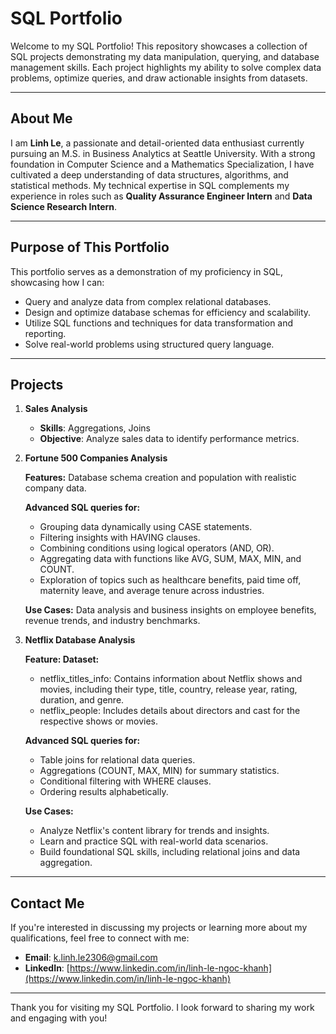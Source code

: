 # SQL Portfolio

Welcome to my SQL Portfolio! This repository showcases a collection of SQL projects demonstrating my data manipulation, querying, and database management skills. Each project highlights my ability to solve complex data problems, optimize queries, and draw actionable insights from datasets.

---
## About Me

I am **Linh Le**, a passionate and detail-oriented data enthusiast currently pursuing an M.S. in Business Analytics at Seattle University. With a strong foundation in Computer Science and a Mathematics Specialization, I have cultivated a deep understanding of data structures, algorithms, and statistical methods. My technical expertise in SQL complements my experience in roles such as **Quality Assurance Engineer Intern** and **Data Science Research Intern**.

---
## Purpose of This Portfolio

This portfolio serves as a demonstration of my proficiency in SQL, showcasing how I can:

- Query and analyze data from complex relational databases.
- Design and optimize database schemas for efficiency and scalability.
- Utilize SQL functions and techniques for data transformation and reporting.
- Solve real-world problems using structured query language.

---
## Projects

1. **Sales Analysis**
     - **Skills**: Aggregations, Joins 
     - **Objective**: Analyze sales data to identify performance metrics.
    
2. **Fortune 500 Companies Analysis**
   
    **Features:** Database schema creation and population with realistic company data.
   
    **Advanced SQL queries for:**
      - Grouping data dynamically using CASE statements.
      - Filtering insights with HAVING clauses.
      - Combining conditions using logical operators (AND, OR).
      - Aggregating data with functions like AVG, SUM, MAX, MIN, and COUNT.
      - Exploration of topics such as healthcare benefits, paid time off, maternity leave, and average tenure across industries.
        
    **Use Cases:** Data analysis and business insights on employee benefits, revenue trends, and industry benchmarks.

3. **Netflix Database Analysis**

   **Feature: Dataset:**
   - netflix_titles_info: Contains information about Netflix shows and movies, including their type, title, country, release year, rating, duration, and genre.
   - netflix_people: Includes details about directors and cast for the respective shows or movies.
   
   **Advanced SQL queries for:**
   - Table joins for relational data queries.
   - Aggregations (COUNT, MAX, MIN) for summary statistics.
   - Conditional filtering with WHERE clauses.
   - Ordering results alphabetically.

   **Use Cases:**
   - Analyze Netflix's content library for trends and insights.
   - Learn and practice SQL with real-world data scenarios.
   - Build foundational SQL skills, including relational joins and data aggregation.

---
## Contact Me

If you're interested in discussing my projects or learning more about my qualifications, feel free to connect with me:

- **Email**: k.linh.le2306@gmail.com  
- **LinkedIn**: [https://www.linkedin.com/in/linh-le-ngoc-khanh](https://www.linkedin.com/in/linh-le-ngoc-khanh)

---
Thank you for visiting my SQL Portfolio. I look forward to sharing my work and engaging with you!
